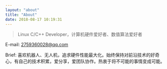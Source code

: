```yaml
---
layout: "about"
title: "About"
date: 2018-08-17 10:19:31
---
```



> Linux C/C++ Developer，计算机硬件爱好者、数值算法爱好者

E-mail: 2759360028@qq.com

Brief: 喜欢机器人、无人机，追求硬件性能最大化。始终保持对前沿技术的好奇心，有自己的技术积累，爱分享，爱团队协作。热衷于将不可能的事情变成可能。


